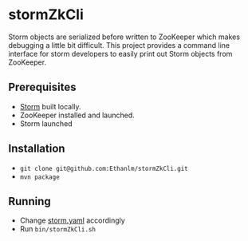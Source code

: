 # stormZkCli

Storm objects are serialized before written to ZooKeeper which makes debugging a little bit difficult. 
This project provides a command line interface for storm developers to easily print out Storm objects from ZooKeeper.

## Prerequisites

* [Storm](https://github.com/apache/storm) built locally.
* ZooKeeper installed and launched.
* Storm launched

## Installation

* `git clone git@github.com:Ethanlm/stormZkCli.git`
* `mvn package`

## Running

* Change [storm.yaml](https://github.com/Ethanlm/stormZkCli/blob/master/src/main/resources/storm.yaml) accordingly
* Run `bin/stormZkCli.sh`

